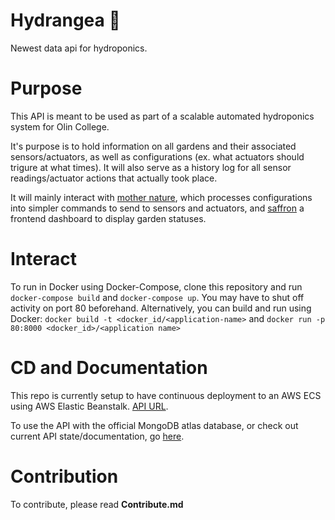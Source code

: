 # Hydrangea 💐

Newest data api for hydroponics.

# Purpose
This API is meant to be used as part of a scalable automated hydroponics system for Olin College.

It's purpose is to hold information on all gardens and their associated sensors/actuators, as well as configurations (ex. what actuators should trigure at what times). It will also serve as a history log for all sensor readings/actuator actions that actually took place.

It will mainly interact with [mother nature](https://github.com/Olin-Hydro/mother-nature), which processes configurations into simpler commands to send to sensors and actuators, and [saffron](https://github.com/Olin-Hydro/saffron) a frontend dashboard to display garden statuses.

# Interact
To run in Docker using Docker-Compose, clone this repository and run `docker-compose build` and `docker-compose up`. You may have to shut off activity on port 80 beforehand. Alternatively, you can build and run using Docker: `docker build -t <docker_id/<application-name>` and `docker run -p 80:8000 <docker_id>/<application name> `

# CD and Documentation
This repo is currently setup to have continuous deployment to an AWS ECS using AWS Elastic Beanstalk. [API URL](http://hydroapi-env.eba-p7wttzu3.us-east-1.elasticbeanstalk.com/).

To use the API with the official MongoDB atlas database, or check out current API state/documentation, go [here](http://hydroapi-env.eba-p7wttzu3.us-east-1.elasticbeanstalk.com/docs).


# Contribution
To contribute, please read <b>Contribute.md<b>